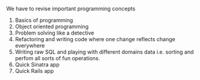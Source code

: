 We have to revise important programming concepts
1. Basics of programming
2. Object oriented programming
3. Problem solving like a detective
4. Refactoring and writing code where one change reflects change everywhere
5. Writing raw SQL and playing with different domains data i.e. sorting and perfom all sorts of fun operations.
6. Quick Sinatra app
7. Quick Rails app
